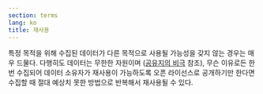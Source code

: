 ```yaml
---
section: terms
lang: ko
title: 재사용
---
```


특정 목적을 위해 수집된 데이터가 다른 목적으로 사용될 가능성을 갖지 않는 경우는 매우 드물다. 다행히도 데이터는 무한한 자원이며 ([공유지의 비극](../tragedy-of-the-anti-commons/) 참조), 무슨 이유로든 한 번 수집되어 데이터 소유자가 재사용이 가능하도록 오픈 라이선스로 공개하기만 한다면 수집할 때 절대 예상치 못한 방법으로 반복해서 재사용될 수 있다.
